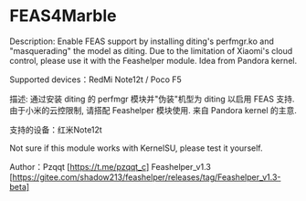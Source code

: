 # FEAS4Marble
Description:
Enable FEAS support by installing diting's perfmgr.ko and "masquerading" the model as diting. Due to the limitation of Xiaomi's cloud control, please use it with the Feashelper module. Idea from Pandora kernel.

Supported devices：RedMi Note12t / Poco F5

描述:
通过安装 diting 的 perfmgr 模块并"伪装"机型为 diting 以启用 FEAS 支持. 由于小米的云控限制, 请搭配 Feashelper 模块使用. 来自 Pandora kernel 的主意.

支持的设备：红米Note12t

Not sure if this module works with KernelSU, please test it yourself.

Author：Pzqqt [https://t.me/pzqqt_c]
Feashelper_v1.3 [https://gitee.com/shadow213/feashelper/releases/tag/Feashelper_v1.3-beta]
